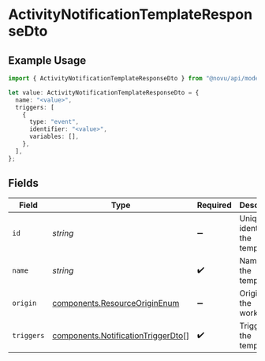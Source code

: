 # ActivityNotificationTemplateResponseDto

## Example Usage

```typescript
import { ActivityNotificationTemplateResponseDto } from "@novu/api/models/components";

let value: ActivityNotificationTemplateResponseDto = {
  name: "<value>",
  triggers: [
    {
      type: "event",
      identifier: "<value>",
      variables: [],
    },
  ],
};
```

## Fields

| Field                                                                                    | Type                                                                                     | Required                                                                                 | Description                                                                              |
| ---------------------------------------------------------------------------------------- | ---------------------------------------------------------------------------------------- | ---------------------------------------------------------------------------------------- | ---------------------------------------------------------------------------------------- |
| `id`                                                                                     | *string*                                                                                 | :heavy_minus_sign:                                                                       | Unique identifier of the template                                                        |
| `name`                                                                                   | *string*                                                                                 | :heavy_check_mark:                                                                       | Name of the template                                                                     |
| `origin`                                                                                 | [components.ResourceOriginEnum](../../models/components/resourceoriginenum.md)           | :heavy_minus_sign:                                                                       | Origin of the workflow                                                                   |
| `triggers`                                                                               | [components.NotificationTriggerDto](../../models/components/notificationtriggerdto.md)[] | :heavy_check_mark:                                                                       | Triggers of the template                                                                 |